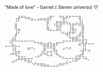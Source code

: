 "Made of love" - Garnet ( Steven universo)
♡
⠀⠀⠀⠀⠀⠀⠀⠀⠀⠀⠀⠀⠀⠀⠀⠀⠀⠀⠀⠀⠀⠀⠀⠀⠀⠀⠀⠀
⠀⠀⠀⢠⡾⠛⠳⠶⣤⣀⣠⣤⣤⣴⡟⠁⠀⠙⣷⠟⠋⠉⠉⢿⡀⠀⠀⠀
⠀⠀⠀⣬⠁⠀⠀⠀⠀⠀⠀⠀⠀⡿⠀⢠⣟⣿⠿⠳⢦⣤⡴⣼⣇⠀⠀⠀
⠀⠀⠀⢻⣤⠀⠀⠀⠀⠀⠀⠀⠀⢿⣄⣀⣽⣏⠀⠀⢸⣷⡄⠀⣿⠀⠀⠀
⠀⠀⠀⣼⠃⠀⠀⠀⠀⠀⠀⠀⠀⠀⠀⠀⠀⠈⠓⢾⡟⠛⢁⣼⣟⠀⠀⠀
⠀⢀⣼⣇⣀⣀⣀⣀⣀⡀⠀⠀⠀⠀⠀⠀⠀⠀⣀⣀⣙⣿⣿⣥⣽⢤⠀⠀
⣀⣈⣧⣄⣀⠀⠀⠀⠀⠉⠙⠻⣶⣾⣳⣶⠟⠉⠁⠀⠀⠀⠀⠶⢻⡟⠒⠒
⠀⠀⠸⣇⣀⠀⠀⠛⠉⠂⠀⢀⡿⣉⣉⢿⡄⠀⠒⠉⠋⠀⠀⠠⣼⠧⢤⠀
⠀⠐⠛⠻⣍⣀⡀⠀⠀⢀⣠⠞⠙⠧⠼⠈⠳⣄⡀⠀⠀⠀⣠⣴⣟⡀⠀⠀
⠀⠀⣠⠴⠛⠛⠿⣽⡍⢀⠀⠀⠀⠀⠀⠀⠀⠀⠉⡩⣉⠭⠿⠋⠈⠙⠂⠀
⠀⠀⠀⠀⠀⠀⠀⠀⠈⠋⠛⠻⠷⠶⠤⠤⠴⠛⠋⠉⠀⠀⠀⠀⠀⠀⠀⠀
⠀⠀⠀⠀⠀⠀⠀⠀⠀⠀⠀⠀⠀⠀⠀⠀⠀⠀⠀⠀⠀⠀⠀⠀⠀⠀⠀⠀
⠀⠀⠀⠀⠀⠀⠀⠀⠀⠀⠀⠀⠀⠀⠀⠀⠀⠀⠀⠀⠀⠀⠀⠀⠀⠀⠀⠀

<!---
LaraCaroline71/LaraCaroline71 is a ✨ special ✨ repository because its `README.md` (this file) appears on your GitHub profile.
You can click the Preview link to take a look at your changes.
--->
